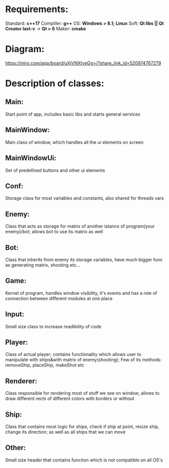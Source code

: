 # Requirements:
Standard: **c++17**
Compliler: **g++**
OS: **Windows > 8.1; Linux**
Soft: **Qt libs || Qt Creator last-v** -> **Qt > 6**
Maker: **cmake**

# Diagram:
https://miro.com/app/board/uXjVNXtyeGg=/?share_link_id=520974767279

# Description of classes:
## Main:
Start point of app, includes basic libs and starts general services
## MainWindow:
Main class of window, which handles all the ui elements on screen
## MainWindowUi:
Set of predefined buttons and other ui elements
## Conf:
Storage class for most variables and constants, also shared for threads vars
## Enemy:
Class that acts as storage for matrix of another istance of program(your enemy)/bot; allows bot to use its matrix as well
## Bot:
Class that inherits from enemy its storage variables, have much bigger func as generating matrix, shooting etc...
## Game:
Kernel of program, handles window visibility, it's events and has a role of connection between different modules at one place
## Input:
Small size class to increase readibility of code
## Player:
Class of actual player; contains functionality which allows user to manipulate with ships&with matrix of enemy(shooting); 
Few of its methods: removeShip, placeShip, makeShot etc
## Renderer:
Class responsible for rendering most of stuff we see on window; allows to draw different rects of different colors with borders or without
## Ship:
Class that contains most logic for ships, check if ship at point, resize ship, change its direction; as well as all ships that we can move


## Other:
Small size header that contains function which is not compatible on all OS's
